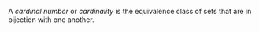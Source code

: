 A *cardinal number* or *cardinality* is the equivalence class of sets that are in bijection with one another.
